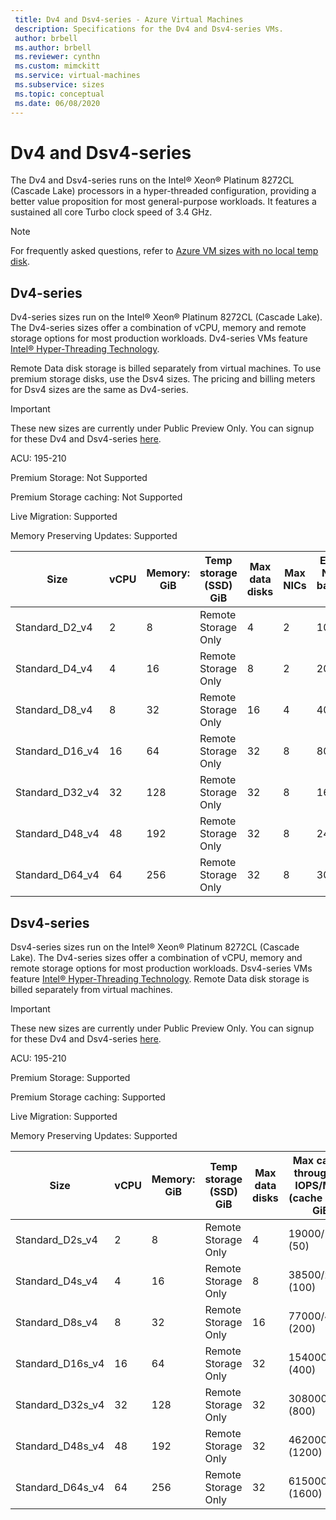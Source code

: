 ```yaml
---
 title: Dv4 and Dsv4-series - Azure Virtual Machines
 description: Specifications for the Dv4 and Dsv4-series VMs.
 author: brbell
 ms.author: brbell
 ms.reviewer: cynthn
 ms.custom: mimckitt
 ms.service: virtual-machines
 ms.subservice: sizes
 ms.topic: conceptual
 ms.date: 06/08/2020
---
```


# Dv4 and Dsv4-series

The Dv4 and Dsv4-series runs on the Intel&reg; Xeon&reg; Platinum 8272CL (Cascade Lake) processors in a hyper-threaded configuration, providing a better value proposition for most general-purpose workloads. It features a sustained all core Turbo clock speed of 3.4 GHz. 

> [!NOTE]
> For frequently asked questions, refer to  [Azure VM sizes with no local temp disk](azure-vms-no-temp-disk.md).
## Dv4-series

Dv4-series sizes run on the Intel&reg; Xeon&reg; Platinum 8272CL (Cascade Lake). The Dv4-series sizes offer a combination of vCPU, memory and remote storage options for most production workloads. Dv4-series VMs feature [Intel&reg; Hyper-Threading Technology](https://www.intel.com/content/www/us/en/architecture-and-technology/hyper-threading/hyper-threading-technology.html).

Remote Data disk storage is billed separately from virtual machines. To use premium storage disks, use the Dsv4 sizes. The pricing and billing meters for Dsv4 sizes are the same as Dv4-series.


> [!IMPORTANT]
> These new sizes are currently under Public Preview Only. You can signup for these Dv4 and Dsv4-series [here](https://forms.office.com/Pages/ResponsePage.aspx?id=v4j5cvGGr0GRqy180BHbR_Y3toRKxchLjARedqtguBRURE1ZSkdDUzg1VzJDN0cwWUlKTkcyUlo5Mi4u). 


ACU: 195-210

Premium Storage:  Not Supported

Premium Storage caching:  Not Supported

Live Migration: Supported

Memory Preserving Updates: Supported

| Size | vCPU | Memory: GiB | Temp storage (SSD) GiB | Max data disks | Max NICs|Expected Network bandwidth (Mbps) |
|---|---|---|---|---|---|---|
| Standard_D2_v4 | 2 | 8 | Remote Storage Only | 4 | 2|1000 |
| Standard_D4_v4 | 4 | 16  | Remote Storage Only | 8 | 2|2000 |
| Standard_D8_v4 | 8 | 32 | Remote Storage Only | 16 | 4|4000 |
| Standard_D16_v4 | 16 | 64 | Remote Storage Only | 32 | 8|8000 |
| Standard_D32_v4 | 32 | 128 | Remote Storage Only | 32 | 8|16000 |
| Standard_D48_v4 | 48 | 192 | Remote Storage Only | 32 | 8|24000 |
| Standard_D64_v4 | 64 | 256 | Remote Storage Only | 32 | 8|30000 |

## Dsv4-series

Dsv4-series sizes run on the Intel&reg; Xeon&reg; Platinum 8272CL (Cascade Lake). The Dv4-series sizes offer a combination of vCPU, memory and remote storage options for most production workloads. Dsv4-series VMs feature [Intel&reg; Hyper-Threading Technology](https://www.intel.com/content/www/us/en/architecture-and-technology/hyper-threading/hyper-threading-technology.html). Remote Data disk storage is billed separately from virtual machines.

> [!IMPORTANT]
> These new sizes are currently under Public Preview Only. You can signup for these Dv4 and Dsv4-series [here](https://forms.office.com/Pages/ResponsePage.aspx?id=v4j5cvGGr0GRqy180BHbR_Y3toRKxchLjARedqtguBRURE1ZSkdDUzg1VzJDN0cwWUlKTkcyUlo5Mi4u). 

ACU: 195-210

Premium Storage:  Supported

Premium Storage caching:  Supported

Live Migration: Supported

Memory Preserving Updates: Supported

| Size | vCPU | Memory: GiB | Temp storage (SSD) GiB | Max data disks | Max cached throughput: IOPS/MBps (cache size in GiB) | Max uncached disk throughput: IOPS/MBps | Max NICs|Expected Network bandwidth (Mbps) |
|---|---|---|---|---|---|---|---|---|
| Standard_D2s_v4 | 2 | 8  | Remote Storage Only | 4 | 19000/120 (50) | 3000/48 | 2|1000 |
| Standard_D4s_v4 | 4 | 16 | Remote Storage Only | 8 | 38500/242 (100) | 6400/96 | 2|2000 |
| Standard_D8s_v4 | 8 | 32 | Remote Storage Only | 16 | 77000/485 (200) | 12800/192 | 4|4000 |
| Standard_D16s_v4 | 16 | 64  | Remote Storage Only | 32 | 154000/968 (400) | 25600/384 | 8|8000 |
| Standard_D32s_v4 | 32 | 128 | Remote Storage Only | 32 | 308000/1936 (800) | 51200/768 | 8|16000 |
| Standard_D48s_v4 | 48 | 192 | Remote Storage Only | 32 | 462000/2904 (1200) | 76800/1152 | 8|24000 |
| Standard_D64s_v4 | 64 | 256 | Remote Storage Only | 32 | 615000/3872 (1600) | 80000/1200 | 8|30000 |
